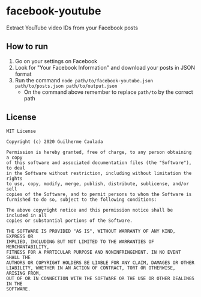 # facebook-youtube

Extract YouTube video IDs from your Facebook posts

## How to run

1. Go on your settings on Facebook
2. Look for "Your Facebook Information" and download your posts in JSON format
3. Run the command `node path/to/facebook-youtube.json path/to/posts.json path/to/output.json`
   - On the command above remember to replace `path/to` by the correct path

## License

```
MIT License

Copyright (c) 2020 Guilherme Caulada

Permission is hereby granted, free of charge, to any person obtaining a copy
of this software and associated documentation files (the "Software"), to deal
in the Software without restriction, including without limitation the rights
to use, copy, modify, merge, publish, distribute, sublicense, and/or sell
copies of the Software, and to permit persons to whom the Software is
furnished to do so, subject to the following conditions:

The above copyright notice and this permission notice shall be included in all
copies or substantial portions of the Software.

THE SOFTWARE IS PROVIDED "AS IS", WITHOUT WARRANTY OF ANY KIND, EXPRESS OR
IMPLIED, INCLUDING BUT NOT LIMITED TO THE WARRANTIES OF MERCHANTABILITY,
FITNESS FOR A PARTICULAR PURPOSE AND NONINFRINGEMENT. IN NO EVENT SHALL THE
AUTHORS OR COPYRIGHT HOLDERS BE LIABLE FOR ANY CLAIM, DAMAGES OR OTHER
LIABILITY, WHETHER IN AN ACTION OF CONTRACT, TORT OR OTHERWISE, ARISING FROM,
OUT OF OR IN CONNECTION WITH THE SOFTWARE OR THE USE OR OTHER DEALINGS IN THE
SOFTWARE.
```
